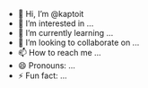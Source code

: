 - 👋 Hi, I’m @kaptoit
- 👀 I’m interested in ...
- 🌱 I’m currently learning ...
- 💞️ I’m looking to collaborate on ...
- 📫 How to reach me ...
- 😄 Pronouns: ...
- ⚡ Fun fact: ...

<!---
kaptoit/kaptoit is a ✨ special ✨ repository because its `README.md` (this file) appears on your GitHub profile.
You can click the Preview link to take a look at your changes.
--->
